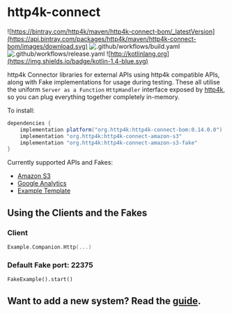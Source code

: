 # http4k-connect

![https://bintray.com/http4k/maven/http4k-connect-bom/_latestVersion](https://api.bintray.com/packages/http4k/maven/http4k-connect-bom/images/download.svg)
![.github/workflows/build.yaml](https://github.com/http4k/http4k-connect/workflows/.github/workflows/build.yaml/badge.svg)
![.github/workflows/release.yaml](https://github.com/http4k/http4k-connect/workflows/.github/workflows/release.yaml/badge.svg)
![http://kotlinlang.org](https://img.shields.io/badge/kotlin-1.4-blue.svg)

http4k Connector libraries for external APIs using http4k compatible APIs, along with Fake implementations for usage during testing. These all utilise the uniform `Server as a Function` 
`HttpHandler` interface exposed by [http4k](https://http4k.org), so you can plug everything together completely in-memory.

To install:

```groovy
dependencies {
    implementation platform("org.http4k:http4k-connect-bom:0.14.0.0")
    implementation "org.http4k:http4k-connect-amazon-s3"
    implementation "org.http4k:http4k-connect-amazon-s3-fake"
}
```

Currently supported APIs and Fakes:

- [Amazon S3](./amazon/s3)
- [Google Analytics](./google/analytics)
- [Example Template](./example)


## Using the Clients and the Fakes

### Client

```kotlin
Example.Companion.Http(...)
```

### Default Fake port: 22375

```
FakeExample().start()
```

## Want to add a new system? Read the [guide](CONTRIBUTING.md).

